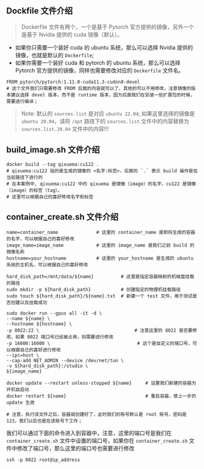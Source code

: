 ## Dockfile 文件介绍
> Dockerfile 文件有两个，一个是基于 Pytorch 官方提供的镜像，另外一个是基于 Nvidia 提供的 cuda 镜像（默认）。
- 如果你只需要一个装好 cuda 的 ubuntu 系统，那么可以选择 Nvidia 提供的镜像，也就是默认的 `Dockerfile`; 
- 如果你需要一个装好 cuda 和 pytorch 的 ubuntu 系统，那么可以选择 Pytorch 官方提供的镜像，同样也需要修改对应的 `Dockerfile` 文件名。

```Dockfile
FROM pytorch/pytorch:1.11.0-cuda11.3-cudnn8-devel  
# 这个文件我们只需要修改 FROM 后面的内容就可以了，其他的可以不用修改，注意镜像的版本建议选择 devel 版本，而不是 runtime 版本，因为后面我们在安装一些扩展包的时候，需要进行编译；  
```

> Note: 默认的 `sources.list` 是对应 `ubuntu 22.04`; 如果这里选择的镜像是 `ubuntu 20.04`，请将 `/apt` 路径下的 `sources.list` 文件中的内容替换为 `sources.list.20.04` 文件中的内容!!!

## build_image.sh 文件介绍

```shell
docker build --tag qixuema:cu122 . 
# qixuema:cu122 指的是生成的镜像的 <名字:标签>，后面的 `.` 表示 build 操作是在当前路径下进行的
# 在本案例中, qixuema:cu122 中的 qixuema 是镜像（image）的名字，cu122 是镜像（image）的标签（tag）。
# 这里可以根据自己的喜好修改名字和标签
```

## container_create.sh 文件介绍

```shell
name=container_name              # 这里的 container_name 是即将生成的容器的名字，可以根据自己的喜好修改
image_name=image_name            # 这里的 image_name 是我们之前 build 的镜像名称
hostname=your_hostname           # 这里的 your_hostname 是生成的 ubuntu 系统的主机名，可以根据自己的喜好修改

hard_disk_path=/mnt/data/${name}          # 这里是指定容器映射的机械盘挂载的路径
sudo mkdir -p ${hard_disk_path}           # 创建指定的物理机挂载路径
sudo touch ${hard_disk_path}/${name}.txt  # 新建一个 test 文件，用于测试是否创建以及挂载成功

sudo docker run --gpus all -it -d \
--name ${name} \
--hostname ${hostname} \
-p 8022:22 \                                   # 注意这里的 8022 是否要修改，如果 8022 端口号已经被占用，则需要进行修改
-p 16000:16000 \                                # 这个是自定义的端口号，可以根据自己的喜好进行修改
--ipc=host \
--cap-add NET_ADMIN --device /dev/net/tun \
-v ${hard_disk_path}:/studio \
${image_name}

docker update --restart unless-stopped ${name}     # 设置我们新建的容器为开机自启动
docker restart ${name}                             # 重启容器，使上一步的 update 生效

# 注意，执行该文件之后，容器就创建好了，此时我们的账号默认是 root 账号，密码是 123，我们以后也是在该账号下工作；
```
我们可以通过下面的命令进入到容器中，注意，这里的端口号是我们在 `container_create.sh` 文件中设置的端口号，如果你在 `container_create.sh` 文件中修改了端口号，那么这里的端口号也需要进行修改
```
ssh -p 8022 root@ip_address
```
